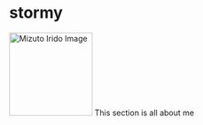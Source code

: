 # stormy
<img src="https://i.pinimg.com/736x/5f/88/cc/5f88cc14a95599d01d16b555bd741a95.jpg" alt="Mizuto Irido Image" width="150" />
This section is all about me 





